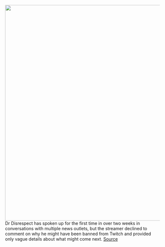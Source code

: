 <img src='https://cdn.vox-cdn.com/thumbor/_mEOA93IyD_nUVW_nTOi-Rt6UI0=/0x0:2040x1360/1200x800/filters:focal(913x369:1239x695)/cdn.vox-cdn.com/uploads/chorus_image/image/67066418/BobbyQuillard_200311_3934_DrDisrespect_0004.0.jpg' width='700px' /><br/>
Dr Disrespect has spoken up for the first time in over two weeks in conversations with multiple news outlets, but the streamer declined to comment on why he might have been banned from Twitch and provided only vague details about what might come next.
<a href='https://www.theverge.com/2020/7/16/21326873/dr-disrespect-interviews-twitch-disappearance-stream'> Source <a/>